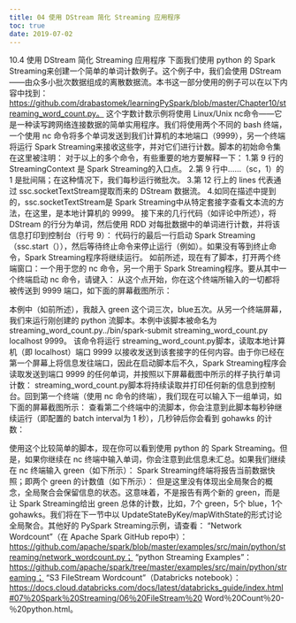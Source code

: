 ```yaml
---
title: 04 使用 DStream 简化 Streaming 应用程序
toc: true
date: 2019-07-02
---
```

10.4 使用 DStream 简化 Streaming 应用程序
下面我们使用 python 的 Spark Streaming来创建一个简单的单词计数例子。这个例子中，我们会使用 DStream——由众多小批次数据组成的离散数据流。本书这一部分使用的例子可以在以下内容中找到：https://github.com/drabastomek/learningPySpark/blob/master/Chapter10/streaming_word_count.py。
这个字数计数示例将使用 Linux/Unix nc命令——它是一种读写跨网络连接数据的简单实用程序。我们将使用两个不同的 bash 终端，一个使用 nc 命令将多个单词发送到我们计算机的本地端口（9999），另一个终端将运行 Spark Streaming来接收这些字，并对它们进行计数。脚本的初始命令集在这里被注明：
对于以上的多个命令，有些重要的地方要解释一下：
1.第 9 行的 StreamingContext 是 Spark Streaming的入口点。
2.第 9 行中……（sc，1）的 1 是批间隔；在这种情况下，我们每秒运行微批次。
3.第 12 行上的 lines 代表通过 ssc.socketTextStream提取而来的 DStream 数据流。
4.如同在描述中提到的，ssc.socketTextStream是 Spark Streaming中从特定套接字查看文本流的方法，在这里，是本地计算机的 9999。
接下来的几行代码（如评论中所述），将 DStream 的行分为单词，然后使用 RDD 对每批数据中的单词进行计数，并将该信息打印到控制台（行号 9）：
代码行的最后一行启动 Spark Streaming（ssc.start（）），然后等待终止命令来停止运行（例如<Ctrl><C>）。如果没有等到终止命令，Spark Streaming程序将继续运行。
如前所述，现在有了脚本，打开两个终端窗口：一个用于您的 nc 命令，另一个用于 Spark Streaming程序。要从其中一个终端启动 nc 命令，请键入：
从这个点开始，你在这个终端所输入的一切都将被传送到 9999 端口，如下面的屏幕截图所示：


本例中（如前所述），我敲入 green 这个词三次，blue五次。从另一个终端屏幕，我们来运行刚创建的 python 流脚本。本例中该脚本被命名为 streaming_word_count.py../bin/spark-submit streaming_word_count.py localhost 9999。
该命令将运行 streaming_word_count.py脚本，读取本地计算机（即 localhost）端口 9999 以接收发送到该套接字的任何内容。由于你已经在第一个屏幕上将信息发往端口，因此在启动脚本后不久，Spark Streaming程序会读取发送到端口 9999 的任何单词，并按照以下屏幕截图中所示的样子执行单词计数：
streaming_word_count.py脚本将持续读取并打印任何新的信息到控制台。回到第一个终端（使用 nc 命令的终端），我们现在可以输入下一组单词，如下面的屏幕截图所示：
查看第二个终端中的流脚本，你会注意到此脚本每秒钟继续运行（即配置的 batch interval为 1 秒），几秒钟后你会看到 gohawks 的计数：


使用这个比较简单的脚本，现在你可以看到使用 python 的 Spark Streaming。但是，如果你继续在 nc 终端中输入单词，你会注意到此信息未汇总。如果我们继续在 nc 终端输入 green（如下所示）：
Spark Streaming终端将报告当前数据快照；即两个 green 的计数值（如下所示）：
但是这里没有体现出全局聚合的概念，全局聚合会保留信息的状态。这意味着，不是报告有两个新的 green，而是让 Spark Streaming给出 green 总体的计数，比如，7个 green，5个 blue，1个 gohawks。我们将在下一节中以 UpdateStateByKey/mapWithState的形式讨论全局聚合。其他好的 PySpark Streaming示例，请查看：
“Network Wordcount”（在 Apache Spark GitHub repo中）：https://github.com/apache/spark/blob/master/examples/src/main/python/streaming/network_wordcount.py；
“python Streaming Examples”：https://github.com/apache/spark/tree/master/examples/src/main/python/streaming；
“S3 FileStream Wordcount”（Databricks notebook）：https://docs.cloud.databricks.com/docs/latest/databricks_guide/index.html#07％20Spark％20Streaming/06％20FileStream％20 Word％20Count％20-％20python.html。
